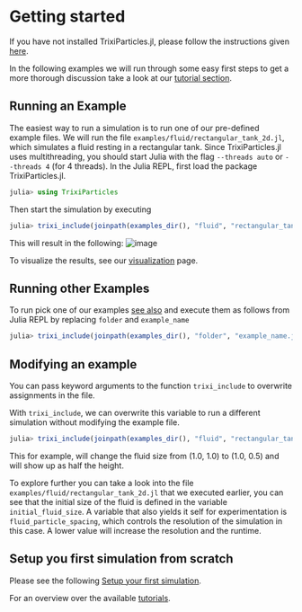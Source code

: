 # Getting started  
If you have not installed TrixiParticles.jl, please follow the instructions given [here](install.md).

In the following examples we will run through some easy first steps to get a more thorough discussion take a look at our [tutorial section](tutorial.md).

## Running an Example
The easiest way to run a simulation is to run one of our pre-defined example files.
We will run the file `examples/fluid/rectangular_tank_2d.jl`, which simulates a fluid resting in a rectangular tank.
Since TrixiParticles.jl uses multithreading, you should start Julia with the flag `--threads auto` or `--threads 4` (for 4 threads).
In the Julia REPL, first load the package TrixiParticles.jl.

```julia
julia> using TrixiParticles
```

Then start the simulation by executing
```julia
julia> trixi_include(joinpath(examples_dir(), "fluid", "rectangular_tank_2d.jl"))
```

This will result in the following:
![image](https://github.com/svchb/TrixiParticles.jl/assets/10238714/f8d2c249-fd52-4958-bc8b-265bbadc49f2)


To visualize the results, see our [visualization](visualization.md) page.

## Running other Examples
To run pick one of our examples [see also](examples.md) and execute them as follows from Julia REPL by replacing `folder` and `example_name`

```julia
julia> trixi_include(joinpath(examples_dir(), "folder", "example_name.jl"))
```

## Modifying an example
You can pass keyword arguments to the function `trixi_include` to overwrite assignments in the file.

With `trixi_include`, we can overwrite this variable to run a different simulation without modifying the example file.
```julia
julia> trixi_include(joinpath(examples_dir(), "fluid", "rectangular_tank_2d.jl"), initial_fluid_size=(1.0, 0.5))
```
This for example, will change the fluid size from (1.0, 1.0) to (1.0, 0.5) and will show up as half the height.

To explore further you can take a look into the file `examples/fluid/rectangular_tank_2d.jl` that we executed earlier,
you can see that the initial size of the fluid is defined in the variable `initial_fluid_size`. 
A variable that also yields it self for experimentation is `fluid_particle_spacing`, which controls the resolution of the simulation in this case.
A lower value will increase the resolution and the runtime.

## Setup you first simulation from scratch
Please see the following [Setup your first simulation](tutorials/tut_setup.md). 

For an overview over the available [tutorials](tutorial.md).
